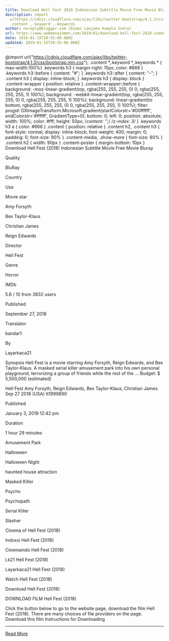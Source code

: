 ```yaml
---
title: Download Hell Fest 2018 Indonesian Subtitle Movie Free Movie Bluray
description: import
  urlhttps://cdnjs.cloudflare.com/ajax/libs/twitter-bootstrap/4.1.3/css/bootstrap.min.css;
  .content ,.keyword ,.keywords
author: noreply@blogger.com (Dimas Lanjaka Kumala Indra)
url: https://www.webmanajemen.com/2019/01/download-hell-fest-2018-indonesian.html
date: 2019-01-15T20:55:00.000Z
updated: 2019-01-15T20:55:00.000Z
---
```


@import url("https://cdnjs.cloudflare.com/ajax/libs/twitter-bootstrap/4.1.3/css/bootstrap.min.css");  .content *,.keyword *,.keywords * { max-width:100%}  .keywords h3 { margin-right: 15px; color: #666 }   .keywords h3::before { content: "#"; }  .keywords h3::after { content: "-"; }  .content h3 { display: inline-block; }  .keywords h3 { display: block }  .content-wrapper {          position: relative      }      .content-wrapper::before {          background: -moz-linear-gradient(top, rgba(255, 255, 255, 0) 0, rgba(255, 255, 255, 1) 100%);          background: -webkit-linear-gradient(top, rgba(255, 255, 255, 0) 0, rgba(255, 255, 255, 1) 100%);          background: linear-gradient(to bottom, rgba(255, 255, 255, 0) 0, rgba(255, 255, 255, 1) 100%);          filter: progid: DXImageTransform.Microsoft.gradient(startColorstr='#00ffffff', endColorstr='#ffffff', GradientType=0);          bottom: 0;          left: 0;          position: absolute;          width: 100%;          color: #fff;          height: 50px;          /*content: '';*/          /*z-index: 3*/      }      .keywords h3 a {          color: #666      }      .content {          position: relative      }      .content h2,      .content h3 {          font-style: normal;          display: inline-block;          font-weight: 400;          margin: 0;          padding: 0;          font-size: 90%      }      .content-media,      .show-more {          font-size: 80%      }      .content h2 {          width: 90px      }      .content-poster {          margin-bottom: 10px      }    
  Download Hell Fest (2018) Indonesian Subtitle Movie Free Movie Bluray 

  

  
  
  
  Quality 
  
  BluRay 
  
  
  
  Country 
  
  Usa 
  
  
  
  Movie star 
  
  Amy Forsyth 
  
  Bex Taylor-Klaus 
  
  Christian James 
  
  Reign Edwards 
  
  
  
  Director 
  
  Hell Fest 
  
  
  
  Genre 
  
  Horror 
  
  
  
  IMDb 
  
  5.6 
  / 
  10 
  from 
  3832 
  users 
  
  
  Published 
  
  September 27, 2018 
  
  
  
  Translator 
  
  bandar1 
  
  
  
  By 
  
  Layarkaca21 
  
  
  Synopsis 
 Hell Fest is a movie starring Amy Forsyth, Reign Edwards, and Bex Taylor-Klaus.  A masked serial killer amusement park into his own personal playground, terrorizing a group of friends while the rest of the ... 
 Budget: $ 5,500,000 (estimated) 

  Hell Fest 
  Amy Forsyth, Reign Edwards, Bex Taylor-Klaus, Christian James 
  Sep 27 2018 (USA) 
  tt1999890 
  
  
  Published 
  
  January 3, 2019 12:42 pm 
  
  
  
  Duration 
  
  1 hour 29 minutes 
  
  
  
  Amusement Park 
  
  Halloween 
  
  Halloween Night 
  
  haunted house attraction 
  
  Masked Killer 
  
  Psycho 
  
  Psychopath 
  
  Serial Killer 
  
  Slasher 
  
  Cinema of Hell Fest (2018) 
  
  Indoxxi Hell Fest (2018) 
  
  Cinemaindo Hell Fest (2018) 
  
  Lk21 Hell Fest (2018) 
  
  Layarkaca21 Hell Fest (2018) 
  
  Watch Hell Fest (2018) 
  
  Download Hell Fest (2018) 
  
  
  

  
  DOWNLOAD FILM Hell Fest (2018) 
  
  Click the button below to go to the website page, download the film Hell Fest (2018).  There are many choices of file providers on the page. 
   Download this film   Instructions for Downloading<hr/> <a href="https://www.webmanajemen.com/2019/01/download-hell-fest-2018-indonesian.html" rel="follow" class="button" id="read-more">Read More</a>